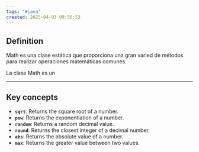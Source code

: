 ```yaml
---
tags: "#java"
created: 2025-04-03 09:56:53
---
```

## **Definition**
Math es una clase estática que proporciona una gran varied de métodos para realizar operaciones matemáticas comunes.

La clase Math es un
___
## **Key concepts**

- **`sqrt`**: Returns the square root of a number.
- **`pow`**: Returns the exponentiation of a number.
- **`random`**: Returns a random decimal value.
- **`round`**: Returns the closest integer of a decimal number.
- **`abs`**: Returns the absolute value of a number.
- **`max`**: Returns the greater value between two values.
